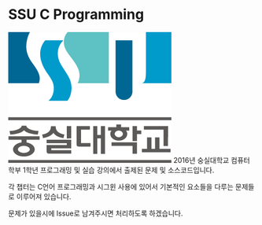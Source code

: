 # SSU C Programming
![SSU Signature](https://github.com/Codejune/SSU_Signature/blob/master/SoongsilUniversity/signature_apply/ssu_signature_apply_vertical_ko.png?raw=true)
2016년 숭실대학교 컴퓨터학부 1학년 프로그래밍 및 실습 강의에서 출제된 문제 및 소스코드입니다. 

각 챕터는 C언어 프로그래밍과 시그윈 사용에 있어서 기본적인 요소들을 다루는 문제들로 이루어져 있습니다. 

문제가 있을시에 Issue로 남겨주시면 처리하도록 하겠습니다.
